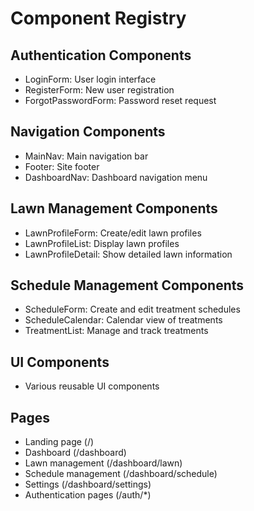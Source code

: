 # Component Registry

## Authentication Components
- LoginForm: User login interface
- RegisterForm: New user registration
- ForgotPasswordForm: Password reset request

## Navigation Components
- MainNav: Main navigation bar
- Footer: Site footer
- DashboardNav: Dashboard navigation menu

## Lawn Management Components
- LawnProfileForm: Create/edit lawn profiles
- LawnProfileList: Display lawn profiles
- LawnProfileDetail: Show detailed lawn information

## Schedule Management Components
- ScheduleForm: Create and edit treatment schedules
- ScheduleCalendar: Calendar view of treatments
- TreatmentList: Manage and track treatments

## UI Components
- Various reusable UI components

## Pages
- Landing page (/)
- Dashboard (/dashboard)
- Lawn management (/dashboard/lawn)
- Schedule management (/dashboard/schedule)
- Settings (/dashboard/settings)
- Authentication pages (/auth/*)